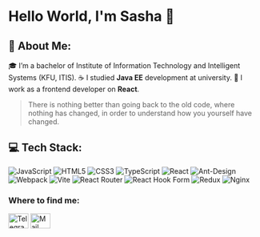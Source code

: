 # Hello World, I'm Sasha 👋

## 💫 About Me:

🎓 I’m a bachelor of Institute of Information Technology and Intelligent Systems (KFU, ITIS).
☕  I studied **Java EE** development at university.
💼 I work as a frontend developer on **React**. 


> There is nothing better than going back to the old code, where nothing has changed, in order to understand how you yourself have changed.


## 💻 Tech Stack:

![JavaScript](https://img.shields.io/badge/javascript-%23323330.svg?style=for-the-badge&logo=javascript&logoColor=%23F7DF1E)
![HTML5](https://img.shields.io/badge/html5-%23E34F26.svg?style=for-the-badge&logo=html5&logoColor=white) ![CSS3](https://img.shields.io/badge/css3-%231572B6.svg?style=for-the-badge&logo=css3&logoColor=white) ![TypeScript](https://img.shields.io/badge/typescript-%23007ACC.svg?style=for-the-badge&logo=typescript&logoColor=white) ![React](https://img.shields.io/badge/react-%2320232a.svg?style=for-the-badge&logo=react&logoColor=%2361DAFB) ![Ant-Design](https://img.shields.io/badge/-AntDesign-%230170FE?style=for-the-badge&logo=ant-design&logoColor=white)  ![Webpack](https://img.shields.io/badge/webpack-%238DD6F9.svg?style=for-the-badge&logo=webpack&logoColor=black) ![Vite](https://img.shields.io/badge/vite-%23646CFF.svg?style=for-the-badge&logo=vite&logoColor=white) ![React Router](https://img.shields.io/badge/React_Router-CA4245?style=for-the-badge&logo=react-router&logoColor=white) ![React Hook Form](https://img.shields.io/badge/React%20Hook%20Form-%23EC5990.svg?style=for-the-badge&logo=reacthookform&logoColor=white) ![Redux](https://img.shields.io/badge/redux-%23593d88.svg?style=for-the-badge&logo=redux&logoColor=white) ![Nginx](https://img.shields.io/badge/nginx-%23009639.svg?style=for-the-badge&logo=nginx&logoColor=white)


### Where to find me: 

[telegram]: https://t.me/arealsanya
[mail]: mailto:arealsanya@gmail.ru
[<img align="center" src="https://cdn.jsdelivr.net/npm/simple-icons@3.0.1/icons/telegram.svg" alt="Telegram" height="30" width="40" />][telegram]
[<img align="center" src="https://cdn.jsdelivr.net/npm/simple-icons@3.0.1/icons/mail-dot-ru.svg" alt="Mail" height="30" width="40" />][mail]




